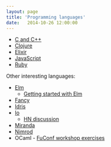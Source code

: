 ```yaml
---
layout: page
title: 'Programming languages'
date:   2014-10-26 12:00:00
---
```


* [C and C++](/notes/lang/c/)
* [Clojure](/notes/lang/clojure/)
* [Elixir](/notes/lang/elixir/)
* [JavaScript](/notes/js.html)
* [Ruby](/notes/lang/ruby/)

Other interesting languages:

* [Elm](http://elm-lang.org/)
  - [Getting started with Elm](http://pragmaticstudio.com/blog/2014/12/19/getting-started-with-elm)
* [Fancy](http://www.fancy-lang.org/)
* [Idris](http://www.idris-lang.org/example/)
* [Io](http://iolanguage.org/scm/io/docs/IoGuide.html)
  - [HN discussion](https://news.ycombinator.com/item?id=8867575)
* [Miranda](http://miranda.org.uk/)
* [Nimrod](http://nimrod-lang.org/documentation.html)
* OCaml - [FuConf workshop exercises](http://gazagnaire.org/fuconf14/)
